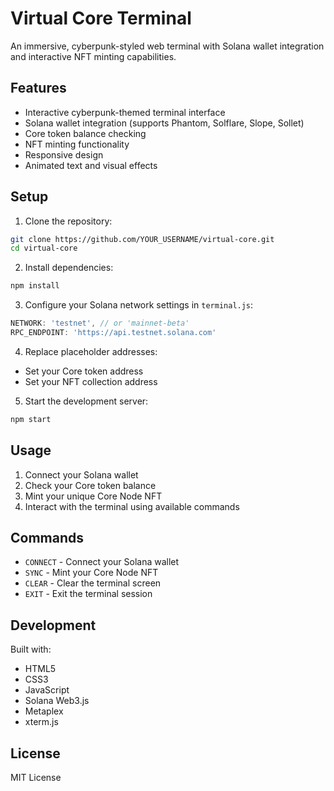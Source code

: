 # Virtual Core Terminal

An immersive, cyberpunk-styled web terminal with Solana wallet integration and interactive NFT minting capabilities.

## Features

- Interactive cyberpunk-themed terminal interface
- Solana wallet integration (supports Phantom, Solflare, Slope, Sollet)
- Core token balance checking
- NFT minting functionality
- Responsive design
- Animated text and visual effects

## Setup

1. Clone the repository:
```bash
git clone https://github.com/YOUR_USERNAME/virtual-core.git
cd virtual-core
```

2. Install dependencies:
```bash
npm install
```

3. Configure your Solana network settings in `terminal.js`:
```javascript
NETWORK: 'testnet', // or 'mainnet-beta'
RPC_ENDPOINT: 'https://api.testnet.solana.com'
```

4. Replace placeholder addresses:
- Set your Core token address
- Set your NFT collection address

5. Start the development server:
```bash
npm start
```

## Usage

1. Connect your Solana wallet
2. Check your Core token balance
3. Mint your unique Core Node NFT
4. Interact with the terminal using available commands

## Commands

- `CONNECT` - Connect your Solana wallet
- `SYNC` - Mint your Core Node NFT
- `CLEAR` - Clear the terminal screen
- `EXIT` - Exit the terminal session

## Development

Built with:
- HTML5
- CSS3
- JavaScript
- Solana Web3.js
- Metaplex
- xterm.js

## License

MIT License
